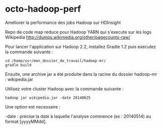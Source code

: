 octo-hadoop-perf
================
Améliorer la performance des jobs Hadoop sur HDInsight

Repo de code map reduce pour Hadoop YARN qui s'execute sur les logs Wikipedia http://dumps.wikimedia.org/other/pagecounts-raw/

Pour lancer l'application sur Hadoop 2.2, installez Gradle 1.2 puis executez la commande suivante :

    cd /home/usr/mon_dossier_de_travail/hadoop-mr/
    gradle build

Ensuite, une archive jar a été produite dans la racine du dossier hadoop-mr : wikipedia.jar

Utilisez votre cluster Hadoop avec la commande suivante :

    hadoop jar wikipedia.jar -date 20140625

Une option est necessaire :

   -date : precise la date à laquelle l'analyse commence (ex : 20140514) au format [yyyyMMdd].

